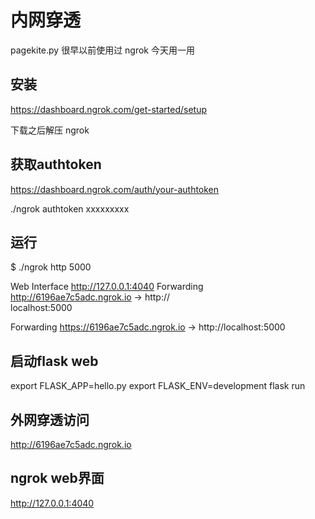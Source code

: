 内网穿透
=======

pagekite.py  很早以前使用过
ngrok  今天用一用

安装
----

https://dashboard.ngrok.com/get-started/setup

下载之后解压 ngrok

获取authtoken
-------------

https://dashboard.ngrok.com/auth/your-authtoken

./ngrok authtoken xxxxxxxxx

运行
----

$ ./ngrok http 5000

Web Interface  http://127.0.0.1:4040
Forwarding  http://6196ae7c5adc.ngrok.io -> http://      
localhost:5000

Forwarding  https://6196ae7c5adc.ngrok.io -> http://localhost:5000 

启动flask web
-------------

export FLASK_APP=hello.py
export FLASK_ENV=development
flask run

外网穿透访问
-----------

http://6196ae7c5adc.ngrok.io

ngrok web界面
-------------

http://127.0.0.1:4040
